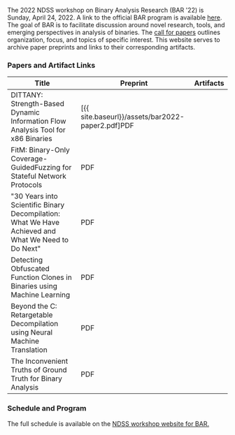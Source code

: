 The 2022 NDSS workshop on Binary Analysis Research (BAR '22) is Sunday, April 24, 2022. A link to the official BAR program is available [here](https://www.ndss-symposium.org/ndss-program/bar-2022/). The goal of BAR is to facilitate discussion around novel research, tools, and emerging perspectives in analysis of binaries. The [call for papers](https://www.ndss-symposium.org/ndss2022/cfp-bar-workshop/) outlines organization, focus, and topics of specific interest. This website serves to archive paper preprints and links to their corresponding artifacts.

### Papers and Artifact Links

| Title | Preprint | Artifacts |
| --- | --- | --- |
| DITTANY: Strength-Based Dynamic Information Flow Analysis Tool for x86 Binaries | [{{ site.baseurl}}/assets/bar2022-paper2.pdf]PDF | |
| FitM: Binary-Only Coverage-GuidedFuzzing for Stateful Network Protocols | PDF | 
| "30 Years into Scientific Binary Decompilation: What We Have Achieved and What We Need to Do Next" | PDF | | 
| Detecting Obfuscated Function Clones in Binaries using Machine Learning | PDF | 
| Beyond the C: Retargetable Decompilation using Neural Machine Translation | PDF | 
| The Inconvenient Truths of Ground Truth for Binary Analysis | PDF | 

### Schedule and Program

The full schedule is available on the [NDSS workshop website for BAR.](https://www.ndss-symposium.org/ndss-program/bar-2022/)

